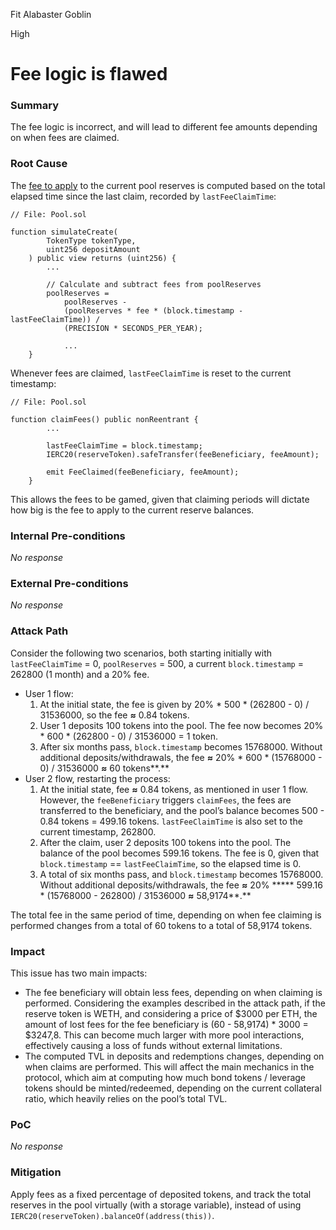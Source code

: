 Fit Alabaster Goblin

High

# Fee logic is flawed

### Summary

The fee logic is incorrect, and will lead to different fee amounts depending on when fees are claimed.

### Root Cause

The [fee to apply](https://github.com/sherlock-audit/2024-12-plaza-finance/blob/ab5bbd7d54042e4444b711a32def5b639fbd63b4/plaza-evm/src/Pool.sol#L272) to the current pool reserves is computed based on the total elapsed time since the last claim, recorded by `lastFeeClaimTime`:

```solidity
// File: Pool.sol

function simulateCreate(
        TokenType tokenType,
        uint256 depositAmount
    ) public view returns (uint256) {
        ...

        // Calculate and subtract fees from poolReserves
        poolReserves =
            poolReserves -
            (poolReserves * fee * (block.timestamp - lastFeeClaimTime)) /
            (PRECISION * SECONDS_PER_YEAR); 
            
			...
	}
```

Whenever fees are claimed, `lastFeeClaimTime` is reset to the current timestamp:

```solidity
// File: Pool.sol

function claimFees() public nonReentrant {
        ...

        lastFeeClaimTime = block.timestamp;
        IERC20(reserveToken).safeTransfer(feeBeneficiary, feeAmount);

        emit FeeClaimed(feeBeneficiary, feeAmount);
    }
```

This allows the fees to be gamed, given that claiming periods will dictate how big is the fee to apply to the current reserve balances.

### Internal Pre-conditions

_No response_

### External Pre-conditions

_No response_

### Attack Path

Consider the following two scenarios, both starting initially with `lastFeeClaimTime` = 0, `poolReserves` = 500, a current `block.timestamp` = 262800 (1 month) and a 20% fee.

- User 1 flow:
    1. At the initial state, the fee is given by 20% * 500 * (262800 - 0) / 31536000, so the fee **≈** 0.84 tokens.
    2. User 1 deposits 100 tokens into the pool. The fee now becomes 20% * 600 * (262800 - 0) / 31536000 = 1 token.
    3. After six months pass, `block.timestamp` becomes 15768000. Without additional deposits/withdrawals, the fee  **≈** 20% * 600 * (15768000 - 0) / 31536000 **≈** 60 tokens**.**
- User 2 flow, restarting the process:
    1. At the initial state, fee **≈** 0.84 tokens, as mentioned in user 1 flow. However, the `feeBeneficiary` triggers `claimFees`, the fees are transferred to the beneficiary, and the pool’s balance becomes 500 - 0.84 tokens = 499.16 tokens. `lastFeeClaimTime` is also set to the current timestamp, 262800.
    2. After the claim, user 2 deposits 100 tokens into the pool. The balance of the pool becomes 599.16 tokens. The fee is 0, given that `block.timestamp` == `lastFeeClaimTime`, so the elapsed time is 0.
    3. A total of six months pass, and `block.timestamp` becomes 15768000. Without additional deposits/withdrawals, the fee  **≈** 20% ***** 599.16 * (15768000 - 262800) / 31536000 **≈** 58,9174**.**

The total fee in the same period of time, depending on when fee claiming is performed changes from a total of 60 tokens to a total of 58,9174 tokens.

### Impact

This issue has two main impacts:

- The fee beneficiary will obtain less fees, depending on when claiming is performed. Considering the examples described in the attack path, if the reserve token is WETH, and considering a price of $3000 per ETH, the amount of lost fees for the fee beneficiary is (60 - 58,9174) * 3000 = $3247,8. This can become much larger with more pool interactions, effectively causing a loss of funds without external limitations.
- The computed TVL in deposits and redemptions changes, depending on when claims are performed. This will affect the main mechanics in the protocol, which aim at computing how much bond tokens / leverage tokens should be minted/redeemed, depending on the current collateral ratio, which heavily relies on the pool’s total TVL.

### PoC

_No response_

### Mitigation

Apply fees as a fixed percentage of deposited tokens, and track the total reserves in the pool virtually (with a storage variable), instead of using `IERC20(reserveToken).balanceOf(address(this))`.